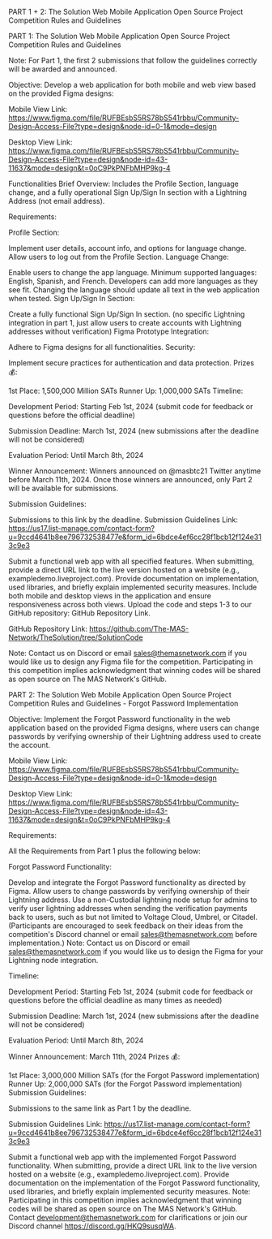 PART 1 + 2: The Solution Web Mobile Application Open Source Project Competition Rules and Guidelines

PART 1: The Solution Web Mobile Application Open Source Project Competition Rules and Guidelines

Note: For Part 1, the first 2 submissions that follow the guidelines correctly will be awarded and announced.

Objective:
Develop a web application for both mobile and web view based on the provided Figma designs:

Mobile View Link: https://www.figma.com/file/RUFBEsbS5RS78bS541rbbu/Community-Design-Access-File?type=design&node-id=0-1&mode=design

Desktop View Link: https://www.figma.com/file/RUFBEsbS5RS78bS541rbbu/Community-Design-Access-File?type=design&node-id=43-11637&mode=design&t=0oC9PkPNFbMHP9kg-4

Functionalities Brief Overview:
Includes the Profile Section, language change, and a fully operational Sign Up/Sign In section with a Lightning Address (not email address).

Requirements:

Profile Section:

Implement user details, account info, and options for language change.
Allow users to log out from the Profile Section.
Language Change:

Enable users to change the app language.
Minimum supported languages: English, Spanish, and French.
Developers can add more languages as they see fit.
Changing the language should update all text in the web application when tested.
Sign Up/Sign In Section:

Create a fully functional Sign Up/Sign In section. (no specific Lightning integration in part 1, just allow users to create accounts with Lightning addresses without verification)
Figma Prototype Integration:

Adhere to Figma designs for all functionalities.
Security:

Implement secure practices for authentication and data protection.
Prizes 💰:

1st Place: 1,500,000 Million SATs
Runner Up: 1,000,000 SATs
Timeline:

Development Period: Starting Feb 1st, 2024 (submit code for feedback or questions before the official deadline)

Submission Deadline: March 1st, 2024 (new submissions after the deadline will not be considered)

Evaluation Period: Until March 8th, 2024

Winner Announcement: Winners announced on @masbtc21 Twitter anytime before March 11th, 2024. Once those winners are announced, only Part 2 will be available for submissions.

Submission Guidelines:

Submissions to this link by the deadline.
Submission Guidelines Link: https://us17.list-manage.com/contact-form?u=9ccd4641b8ee796732538477e&form_id=6bdce4ef6cc28f1bcb12f124e313c9e3

Submit a functional web app with all specified features.
When submitting, provide a direct URL link to the live version hosted on a website (e.g., exampledemo.liveproject.com).
Provide documentation on implementation, used libraries, and briefly explain implemented security measures.
Include both mobile and desktop views in the application and ensure responsiveness across both views.
Upload the code and steps 1-3 to our GitHub repository: GitHub Repository Link.

GitHub Repository Link: https://github.com/The-MAS-Network/TheSolution/tree/SolutionCode

Note: Contact us on Discord or email sales@themasnetwork.com if you would like us to design any Figma file for the competition. Participating in this competition implies acknowledgment that winning codes will be shared as open source on The MAS Network's GitHub.

PART 2: The Solution Web Mobile Application Open Source Project Competition Rules and Guidelines - Forgot Password Implementation

Objective:
Implement the Forgot Password functionality in the web application based on the provided Figma designs, where users can change passwords by verifying ownership of their Lightning address used to create the account.

Mobile View Link: https://www.figma.com/file/RUFBEsbS5RS78bS541rbbu/Community-Design-Access-File?type=design&node-id=0-1&mode=design

Desktop View Link: https://www.figma.com/file/RUFBEsbS5RS78bS541rbbu/Community-Design-Access-File?type=design&node-id=43-11637&mode=design&t=0oC9PkPNFbMHP9kg-4

Requirements:

All the Requirements from Part 1 plus the following below:

Forgot Password Functionality:

Develop and integrate the Forgot Password functionality as directed by Figma.
Allow users to change passwords by verifying ownership of their Lightning address.
Use a non-Custodial lightning node setup for admins to verify user lightning addresses when sending the verification payments back to users, such as but not limited to Voltage Cloud, Umbrel, or Citadel. (Participants are encouraged to seek feedback on their ideas from the competition's Discord channel or email sales@themasnetwork.com before implementation.)
Note: Contact us on Discord or email sales@themasnetwork.com if you would like us to design the Figma for your Lightning node integration.

Timeline:

Development Period: Starting Feb 1st, 2024 (submit code for feedback or questions before the official deadline as many times as needed)

Submission Deadline: March 1st, 2024 (new submissions after the deadline will not be considered)

Evaluation Period: Until March 8th, 2024

Winner Announcement: March 11th, 2024
Prizes 💰:

1st Place: 3,000,000 Million SATs (for the Forgot Password implementation)
Runner Up: 2,000,000 SATs (for the Forgot Password implementation)
Submission Guidelines:

Submissions to the same link  as Part 1 by the deadline.

Submission Guidelines Link: https://us17.list-manage.com/contact-form?u=9ccd4641b8ee796732538477e&form_id=6bdce4ef6cc28f1bcb12f124e313c9e3

Submit a functional web app with the implemented Forgot Password functionality.
When submitting, provide a direct URL link to the live version hosted on a website (e.g., exampledemo.liveproject.com).
Provide documentation on the implementation of the Forgot Password functionality, used libraries, and briefly explain implemented security measures.
Note: Participating in this competition implies acknowledgment that winning codes will be shared as open source on The MAS Network's GitHub. Contact development@themasnetwork.com for clarifications or join our Discord channel https://discord.gg/HKQ9susqWA.
